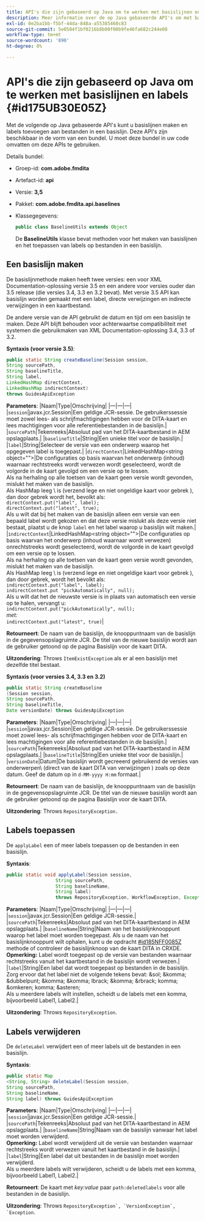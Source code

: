```yaml
---
title: API's die zijn gebaseerd op Java om te werken met basislijnen en labels
description: Meer informatie over de op Java gebaseerde API's om met basislijnen en labels te werken
exl-id: 0e2ba1bb-f5bf-44da-848a-a55385460c83
source-git-commit: 5e0584f1bf0216b8b00f00b9fe46fa682c244e08
workflow-type: tm+mt
source-wordcount: '890'
ht-degree: 0%

---
```


# API&#39;s die zijn gebaseerd op Java om te werken met basislijnen en labels {#id175UB30E05Z}

Met de volgende op Java gebaseerde API&#39;s kunt u basislijnen maken en labels toevoegen aan bestanden in een basislijn. Deze API&#39;s zijn beschikbaar in de vorm van een bundel. U moet deze bundel in uw code omvatten om deze APIs te gebruiken.

Details bundel:

- Groep-id: **com.adobe.fmdita**

- Artefact-id: **api**

- Versie: **3,5**

- Pakket: **com.adobe.fmdita.api.baselines**

- Klassegegevens:

  ```JAVA
  public class BaselineUtils extends Object
  ```

  De **BaselineUtils** klasse bevat methoden voor het maken van basislijnen en het toepassen van labels op bestanden in een basislijn.


## Een basislijn maken

De basislijnmethode maken heeft twee versies: een voor XML Documentation-oplossing versie 3.5 en een andere voor versies ouder dan 3.5 release \(die versies 3.4, 3.3 en 3.2 bevat). Met versie 3.5 API kan basislijn worden gemaakt met een label, directe verwijzingen en indirecte verwijzingen in een kaartbestand.

De andere versie van de API gebruikt de datum en tijd om een basislijn te maken. Deze API blijft behouden voor achterwaartse compatibiliteit met systemen die gebruikmaken van XML Documentation-oplossing 3.4, 3.3 of 3.2.

**Syntaxis \(voor versie 3.5\)**:

```JAVA
public static String createBaseline(Session session, 
String sourcePath, 
String baselineTitle, 
String label, 
LinkedHashMap directContext, 
LinkedHashMap indirectContext) 
throws GuidesApiException
```

**Parameters**: |Naam|Type|Omschrijving| |—|—|—| |`session`|javax.jcr.Session|Een geldige JCR-sessie. De gebruikerssessie moet zowel lees- als schrijfmachtigingen hebben voor de DITA-kaart en lees machtigingen voor alle referentiebestanden in de basislijn.| |`sourcePath`|Tekenreeks|Absoluut pad van het DITA-kaartbestand in AEM opslagplaats.| |`baselineTitle`|String|Een unieke titel voor de basislijn.| |`label`|String|Selecteer de versie van een onderwerp waarop het opgegeven label is toegepast.| |`directContext`|LinkedHashMap&lt;string object=&quot;&quot;>|De configuraties op basis waarvan het onderwerp \(inhoud\) waarnaar rechtstreeks wordt verwezen wordt geselecteerd, wordt de volgorde in de kaart gevolgd om een versie op te lossen. <br> Als na herhaling op alle toetsen van de kaart geen versie wordt gevonden, mislukt het maken van de basislijn. <br> Als HashMap leeg \ is (verzend lege en niet ongeldige kaart voor gebrek \), dan door gebrek wordt het, bevolkt als: <br>`directContext.put("label", label);` <br> `directContext.put("latest", true);` <br> Als u wilt dat bij het maken van de basislijn alleen een versie van een bepaald label wordt gekozen en dat deze versie mislukt als deze versie niet bestaat, plaatst u de knop `label` en het label waarop u basislijn wilt maken.| |`indirectContext`|LinkedHashMap&lt;string object=&quot;&quot;>|De configuraties op basis waarvan het onderwerp \(inhoud waarnaar wordt verwezen) onrechtstreeks wordt geselecteerd, wordt de volgorde in de kaart gevolgd om een versie op te lossen. <br> Als na herhaling op alle toetsen van de kaart geen versie wordt gevonden, mislukt het maken van de basislijn. <br> Als HashMap leeg \ is (verzend lege en niet ongeldige kaart voor gebrek \), dan door gebrek, wordt het bevolkt als: <br>`indirectContext.put("label", label);` <br>`indirectContext.put "pickAutomatically", null);` <br> Als u wilt dat het de nieuwste versie is in plaats van automatisch een versie op te halen, vervangt u: <br>`indirectContext.put("pickAutomatically", null);` <br> _met:_ <br>`indirectContext.put("latest", true)`|

**Retourneert**: De naam van de basislijn, de knooppuntnaam van de basislijn in de gegevensopslagruimte JCR. De titel van de nieuwe basislijn wordt aan de gebruiker getoond op de pagina Basislijn voor de kaart DITA.

**Uitzondering**: Throws ``ItemExistExceptiom`` als er al een basislijn met dezelfde titel bestaat.

**Syntaxis \(voor versies 3.4, 3.3 en 3.2\)**

```JAVA
public static String createBaseline
(Session session, 
String sourcePath, 
String baselineTitle, 
Date versionDate) throws GuidesApiException
```

**Parameters**: |Naam|Type|Omschrijving| |—|—|—| |`session`|javax.jcr.Session|Een geldige JCR-sessie. De gebruikerssessie moet zowel lees- als schrijfmachtigingen hebben voor de DITA-kaart en lees machtigingen voor alle referentiebestanden in de basislijn.| |``sourcePath``|Tekenreeks|Absoluut pad van het DITA-kaartbestand in AEM opslagplaats.| |`baselineTitle`|String|Een unieke titel voor de basislijn.| |`versionDate`|Datum|De basislijn wordt gecreeerd gebruikend de versies van onderwerpen\ (direct van de kaart DITA van verwijzingen \) zoals op deze datum. Geef de datum op in `d-MM-yyyy H:mm` formaat.|

**Retourneert**: De naam van de basislijn, de knooppuntnaam van de basislijn in de gegevensopslagruimte JCR. De titel van de nieuwe basislijn wordt aan de gebruiker getoond op de pagina Basislijn voor de kaart DITA.

**Uitzondering**: Throws ``RepositoryException.``

## Labels toepassen

De ``applyLabel`` een of meer labels toepassen op de bestanden in een basislijn.

**Syntaxis**:

```JAVA
public static void applyLabel(Session session,
                  String sourcePath,
                  String baselineName,
                  String label)
                  throws RepositoryException, WorkflowException, Exception
```

**Parameters**: |Naam|Type|Omschrijving| |—|—|—| |`session`|javax.jcr.Session|Een geldige JCR-sessie.| |`sourcePath`|Tekenreeks|Absoluut pad van het DITA-kaartbestand in AEM opslagplaats.| |``baselineName``|String|Naam van het basislijnknooppunt waarop het label moet worden toegepast. Als u de naam van het basislijnknooppunt wilt ophalen, kunt u de opdracht [\#id185NFF0085Z](#id185NFF0085Z) methode of controleer de basislijnknoop van de kaart DITA in CRXDE.<br> **Opmerking:** Label wordt toegepast op de versie van bestanden waarnaar rechtstreeks vanuit het kaartbestand in de basislijn wordt verwezen.| |`label`|String|Een label dat wordt toegepast op bestanden in de basislijn. Zorg ervoor dat het label niet de volgende tekens bevat: &amp;sol; &amp;komma; &amp;dubbelpunt; &amp;komma; &amp;komma; lbrack; &amp;komma; &amp;rbrack; komma; &amp;omkeren; komma; &amp;asteren; <br> Als u meerdere labels wilt instellen, scheidt u de labels met een komma, bijvoorbeeld Label1, Label2.|

**Uitzondering**: Throws `RepositoryException`.

## Labels verwijderen

De ``deleteLabel`` verwijdert een of meer labels uit de bestanden in een basislijn.

**Syntaxis**:

```JAVA
public static Map
<String, String> deleteLabel(Session session, 
String sourcePath, 
String baselineName, 
String label) throws GuidesApiException
```

**Parameters**: |Naam|Type|Omschrijving| |—|—|—| |`session`|javax.jcr.Session|Een geldige JCR-sessie.| |`sourcePath`|Tekenreeks|Absoluut pad van het DITA-kaartbestand in AEM opslagplaats.| |`baselineName`|String|Naam van de basislijn vanwaar het label moet worden verwijderd. <br> **Opmerking:** Label wordt verwijderd uit de versie van bestanden waarnaar rechtstreeks wordt verwezen vanuit het kaartbestand in de basislijn.| |`label`|String|Een label dat uit bestanden in de basislijn moet worden verwijderd. <br> Als u meerdere labels wilt verwijderen, scheidt u de labels met een komma, bijvoorbeeld Label1, Label2.|

**Retourneert**: De kaart met *key:value* paar `path:deletedlabels` voor alle bestanden in de basislijn.

**Uitzondering**: Throws ``RepositoryException`, `VersionException`, `Exception``.
